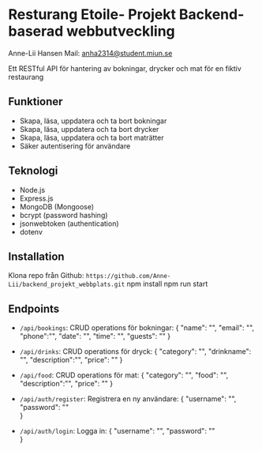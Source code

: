 # Resturang Etoile- Projekt Backend-baserad webbutveckling
Anne-Lii Hansen 
Mail: anha2314@student.miun.se

Ett RESTful API för hantering av bokningar, drycker och mat för en fiktiv restaurang

## Funktioner
- Skapa, läsa, uppdatera och ta bort bokningar
- Skapa, läsa, uppdatera och ta bort drycker
- Skapa, läsa, uppdatera och ta bort maträtter
- Säker autentisering för användare

## Teknologi

- Node.js
- Express.js
- MongoDB (Mongoose)
- bcrypt (password hashing)
- jsonwebtoken (authentication)
- dotenv

## Installation

Klona repo från Github:
`https://github.com/Anne-Lii/backend_projekt_webbplats.git`
npm install
npm run start

## Endpoints

- `/api/bookings`: CRUD operations för bokningar:
{
    "name": "",
    "email": "",
    "phone":"",
    "date": "",
    "time": "",
    "guests": ""
}

- `/api/drinks`: CRUD operations för dryck:
{
    "category": "",
    "drinkname": "",
    "description":"",
    "price": ""
}

- `/api/food`: CRUD operations för mat:
{
    "category": "",
    "food": "",
    "description":"",
    "price": ""
}

- `/api/auth/register`: Registrera en ny användare:
{
    "username": "",
    "password": ""   
}

- `/api/auth/login`: Logga in:
{
    "username": "",
    "password": ""   
}